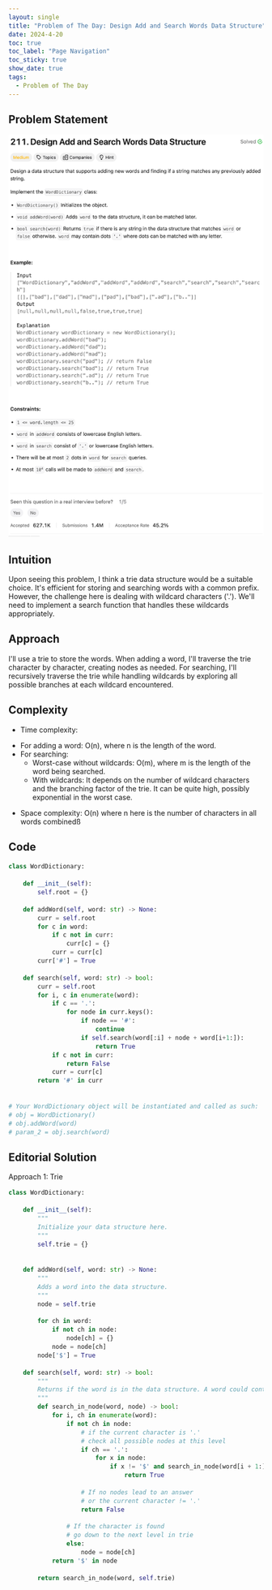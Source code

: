 ```yaml
---
layout: single
title: "Problem of The Day: Design Add and Search Words Data Structure"
date: 2024-4-20
toc: true
toc_label: "Page Navigation"
toc_sticky: true
show_date: true
tags:
  - Problem of The Day
---
```


## Problem Statement

![problem-211](/assets/images/2024-04-20_19-26-40-problem-211.png)

## Intuition

Upon seeing this problem, I think a trie data structure would be a suitable choice. It's efficient for storing and searching words with a common prefix. However, the challenge here is dealing with wildcard characters ('.'). We'll need to implement a search function that handles these wildcards appropriately.

## Approach

I'll use a trie to store the words. When adding a word, I'll traverse the trie character by character, creating nodes as needed. For searching, I'll recursively traverse the trie while handling wildcards by exploring all possible branches at each wildcard encountered.

## Complexity

- Time complexity:

* For adding a word: O(n), where n is the length of the word.
* For searching:
  - Worst-case without wildcards: O(m), where m is the length of the word being searched.
  - With wildcards: It depends on the number of wildcard characters and the branching factor of the trie. It can be quite high, possibly exponential in the worst case.

- Space complexity:
  O(n) where n here is the number of characters in all words combinedß

## Code

```python
class WordDictionary:

    def __init__(self):
        self.root = {}

    def addWord(self, word: str) -> None:
        curr = self.root
        for c in word:
            if c not in curr:
                curr[c] = {}
            curr = curr[c]
        curr['#'] = True

    def search(self, word: str) -> bool:
        curr = self.root
        for i, c in enumerate(word):
            if c == '.':
                for node in curr.keys():
                    if node == '#':
                        continue
                    if self.search(word[:i] + node + word[i+1:]):
                        return True
            if c not in curr:
                return False
            curr = curr[c]
        return '#' in curr


# Your WordDictionary object will be instantiated and called as such:
# obj = WordDictionary()
# obj.addWord(word)
# param_2 = obj.search(word)
```

## Editorial Solution

Approach 1: Trie

```python
class WordDictionary:

    def __init__(self):
        """
        Initialize your data structure here.
        """
        self.trie = {}


    def addWord(self, word: str) -> None:
        """
        Adds a word into the data structure.
        """
        node = self.trie

        for ch in word:
            if not ch in node:
                node[ch] = {}
            node = node[ch]
        node['$'] = True

    def search(self, word: str) -> bool:
        """
        Returns if the word is in the data structure. A word could contain the dot character '.' to represent any letter.
        """
        def search_in_node(word, node) -> bool:
            for i, ch in enumerate(word):
                if not ch in node:
                    # if the current character is '.'
                    # check all possible nodes at this level
                    if ch == '.':
                        for x in node:
                            if x != '$' and search_in_node(word[i + 1:], node[x]):
                                return True

                    # If no nodes lead to an answer
                    # or the current character != '.'
                    return False

                # If the character is found
                # go down to the next level in trie
                else:
                    node = node[ch]
            return '$' in node

        return search_in_node(word, self.trie)
```
